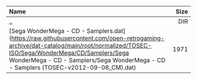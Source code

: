 |Name|Size|
|:---|---:|
|[..](../index.html)|DIR|
|[Sega WonderMega - CD - Samplers.dat](https://raw.githubusercontent.com/open-retrogaming-archive/dat-catalog/main/root/normalized/TOSEC-ISO/Sega/WonderMega/CD/Samplers/Sega WonderMega - CD - Samplers/Sega WonderMega - CD - Samplers (TOSEC-v2012-09-08_CM).dat)|1971|
